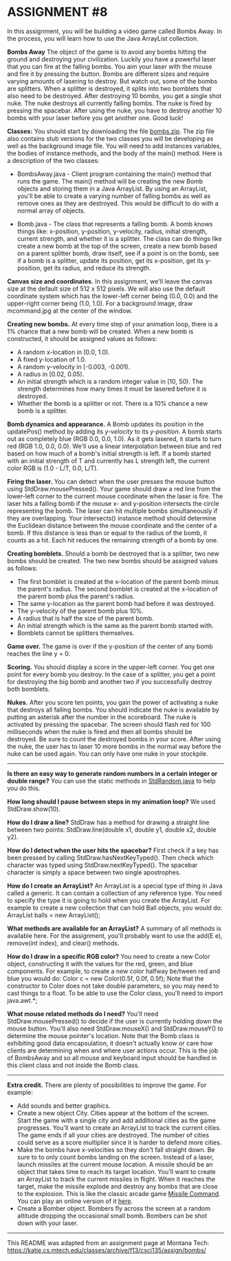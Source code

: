 # ASSIGNMENT #8  

In this assignment, you will be building a video game called Bombs Away. In the process, you will learn how to use the Java ArrayList collection.	 

**Bombs Away**
The object of the game is to avoid any bombs hitting the ground and destroying your civilization. Luckily you have a powerful laser that you can fire at the falling bombs. You aim your laser with the mouse and fire it by pressing the button. Bombs are different sizes and require varying amounts of lasering to destroy. But watch out, some of the bombs are splitters. When a splitter is destroyed, it splits into two bomblets that also need to be destroyed. After destroying 10 bombs, you get a single shot nuke. The nuke destroys all currently falling bombs. The nuke is fired by pressing the spacebar. After using the nuke, you have to destroy another 10 bombs with your laser before you get another one. Good luck!  

**Classes:** You should start by downloading the file [bombs.zip](https://katie.cs.mtech.edu/classes/archive/f13/csci135/assign/bombs/bombs.zip). The zip file also contains stub versions for the two classes you will be developing as well as the background image file. You will need to add instances variables, the bodies of instance methods, and the body of the main() method. Here is a description of the two classes:  

* BombsAway.java - Client program containing the main() method that runs the game. The main() method will be creating the new Bomb objects and storing them in a Java ArrayList. By using an ArrayList, you'll be able to create a varying number of falling bombs as well as remove ones as they are destroyed. This would be difficult to do with a normal array of objects.  

* Bomb.java - The class that represents a falling bomb. A bomb knows things like: x-position, y-position, y-velocity, radius, initial strength, current strength, and whether it is a splitter. The class can do things like create a new bomb at the top of the screen, create a new bomb based on a parent splitter bomb, draw itself, see if a point is on the bomb, see if a bomb is a splitter, update its position, get its x-position, get its y-position, get its radius, and reduce its strength.  

**Canvas size and coordinates.** In this assignment, we'll leave the canvas size at the default size of 512 x 512 pixels. We will also use the default coordinate system which has the lower-left corner being (0.0, 0.0) and the upper-right corner being (1.0, 1.0). For a background image, draw mcommand.jpg at the center of the window.  

**Creating new bombs.** At every time step of your animation loop, there is a 1% chance that a new bomb will be created. When a new bomb is constructed, it should be assigned values as follows:  
* A random x-location in [0.0, 1.0).
* A fixed y-location of 1.0.
* A random y-velocity in [-0.003, -0.001).
* A radius in [0.02, 0.05).
* An initial strength which is a random integer value in [10, 50). The strength determines how many times it must be lasered before it is destroyed.
* Whether the bomb is a splitter or not. There is a 10% chance a new bomb is a splitter.  

**Bomb dynamics and appearance.** A Bomb updates its position in the updatePos() method by adding its *y-velocity* to its *y-position*. A bomb starts out as completely blue (RGB 0.0, 0.0, 1.0). As it gets lasered, it starts to turn red (RGB 1.0, 0.0, 0.0). We'll use a linear interpolation between blue and red based on how much of a bomb's initial strength is left. If a bomb started with an initial strength of T and currently has L strength left, the current color RGB is (1.0 - L/T, 0.0, L/T).  

**Firing the laser.** You can detect when the user presses the mouse button using StdDraw.mousePressed(). Your game should draw a red line from the lower-left corner to the current mouse coordinate when the laser is fire. The laser hits a falling bomb if the mouse x- and y-position intersects the circle representing the bomb. The laser can hit multiple bombs simultaneously if they are overlapping. Your intersects() instance method should determine the Euclidean distance between the mouse coordinate and the center of a bomb. If this distance is less than or equal to the radius of the bomb, it counts as a hit. Each hit reduces the remaining strength of a bomb by one.  

**Creating bomblets.** Should a bomb be destroyed that is a splitter, two new bombs should be created. The two new bombs should be assigned values as follows:  
* The first bomblet is created at the x-location of the parent bomb minus the parent's radius. The second bomblet is created at the x-location of the parent bomb plus the parent's radius.
* The same y-location as the parent bomb had before it was destroyed.
* The y-velocity of the parent bomb plus 10%.
* A radius that is half the size of the parent bomb.
* An initial strength which is the same as the parent bomb started with.
* Bomblets cannot be splitters themselves.  

**Game over.** The game is over if the y-position of the center of any bomb reaches the line y = 0.  

**Scoring.** You should display a score in the upper-left corner. You get one point for every bomb you destroy. In the case of a splitter, you get a point for destroying the big bomb and another two if you successfully destroy both bomblets.  

**Nukes.** After you score ten points, you gain the power of activating a nuke that destroys all falling bombs. You should indicate the nuke is available by putting an asterisk after the number in the scoreboard. The nuke is activated by pressing the spacebar. The screen should flash red for 100 milliseconds when the nuke is fired and then all bombs should be destroyed. Be sure to count the destroyed bombs in your score. After using the nuke, the user has to laser 10 more bombs in the normal way before the nuke can be used again. You can only have one nuke in your stockpile.  

---

**Is there an easy way to generate random numbers in a certain integer or double range?** You can use the static methods in [StdRandom.java](StdRandom.java) to help you do this.

**How long should I pause between steps in my animation loop?** We used StdDraw.show(10).  

**How do I draw a line?** StdDraw has a method for drawing a straight line between two points: StdDraw.line(double x1, double y1, double x2, double y2).  

**How do I detect when the user hits the spacebar?** First check if a key has been pressed by calling StdDraw.hasNextKeyTyped(). Then check which character was typed using StdDraw.nextKeyTyped(). The spacebar character is simply a space between two single apostrophes.  

**How do I create an ArrayList?** An ArrayList is a special type of thing in Java called a generic. It can contain a collection of any reference type. You need to specify the type it is going to hold when you create the ArrayList. For example to create a new collection that can hold Ball objects, you would do: ArrayList<Ball> balls = new ArrayList<Ball>();  

**What methods are available for an ArrayList?** A summary of all methods is available here. For the assignment, you'll probably want to use the add(E e), remove(int index), and clear() methods.  

**How do I draw in a specific RGB color?** You need to create a new Color object, constructing it with the values for the red, green, and blue components. For example, to create a new color halfway be/tween red and blue you would do: Color c = new Color(0.5f, 0.0f, 0.5f); Note that the constructor to Color does not take double parameters, so you may need to cast things to a float. To be able to use the Color class, you'll need to import java.awt.*;  

**What mouse related methods do I need?** You'll need StdDraw.mousePressed() to decide if the user is currently holding down the mouse button. You'll also need StdDraw.mouseX() and StdDraw.mouseY() to determine the mouse pointer's location. Note that the Bomb class is exhibiting good data encapsulation, it doesn't actually know or care how clients are determining when and where user actions occur. This is the job of BombsAway and so all mouse and keyboard input should be handled in this client class and not inside the Bomb class.  

---

**Extra credit.** There are plenty of possibilities to improve the game. For example:  
* Add sounds and better graphics.
* Create a new object City. Cities appear at the bottom of the screen. Start the game with a single city and add additional cities as the game progresses. You'll want to create an ArrayList to track the current cities. The game ends if all your cities are destroyed. The number of cities could serve as a score multiplier since it is harder to defend more cities.
* Make the bombs have x-velocities so they don't fall straight down. Be sure to to only count bombs landing on the screen.
Instead of a laser, launch missiles at the current mouse location. A missile should be an object that takes time to reach its target location. You'll want to create an ArrayList to track the current missiles in flight. When it reaches the target, make the missile explode and destroy any bombs that are close to the explosion. This is like the classic arcade game [Missile Command](http://en.wikipedia.org/wiki/Missile_Command). You can play an online version of it [here](http://www.mindjolt.com/atari-missile-command.html).
* Create a Bomber object. Bombers fly across the screen at a random altitude dropping the occasional small bomb. Bombers can be shot down with your laser.

---

This README was adapted from an assignment page at Montana Tech: https://katie.cs.mtech.edu/classes/archive/f13/csci135/assign/bombs/
